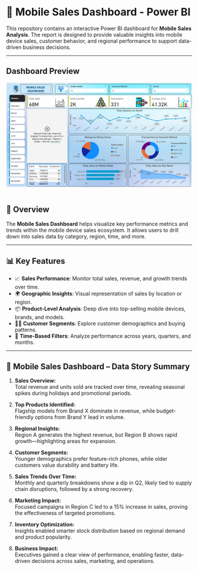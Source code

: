 # 📱 Mobile Sales Dashboard - Power BI

This repository contains an interactive Power BI dashboard for **Mobile Sales Analysis**. The report is designed to provide valuable insights into mobile device sales, customer behavior, and regional performance to support data-driven business decisions.

---

## Dashboard Preview
<img src="MOBILE_SALES DASHBOARD.png"/>&nbsp;

## 📌 Overview

The **Mobile Sales Dashboard** helps visualize key performance metrics and trends within the mobile device sales ecosystem. It allows users to drill down into sales data by category, region, time, and more.

---

## 📊 Key Features 

- 📈 **Sales Performance**: Monitor total sales, revenue, and growth trends over time.
- 🌍 **Geographic Insights**: Visual representation of sales by location or region.
- 📦 **Product-Level Analysis**: Deep dive into top-selling mobile devices, brands, and models.
- 🧑‍💼 **Customer Segments**: Explore customer demographics and buying patterns.
- 📅 **Time-Based Filters**: Analyze performance across years, quarters, and months.

---

## 📖 **Mobile Sales Dashboard – Data Story Summary**

1. **Sales Overview:**  
   Total revenue and units sold are tracked over time, revealing seasonal spikes during holidays and promotional periods.

2. **Top Products Identified:**  
   Flagship models from Brand X dominate in revenue, while budget-friendly options from Brand Y lead in volume.

3. **Regional Insights:**  
   Region A generates the highest revenue, but Region B shows rapid growth—highlighting areas for expansion.

4. **Customer Segments:**  
   Younger demographics prefer feature-rich phones, while older customers value durability and battery life.

5. **Sales Trends Over Time:**  
   Monthly and quarterly breakdowns show a dip in Q2, likely tied to supply chain disruptions, followed by a strong recovery.

6. **Marketing Impact:**  
   Focused campaigns in Region C led to a 15% increase in sales, proving the effectiveness of targeted promotions.

7. **Inventory Optimization:**  
   Insights enabled smarter stock distribution based on regional demand and product popularity.

8. **Business Impact:**  
   Executives gained a clear view of performance, enabling faster, data-driven decisions across sales, marketing, and operations.


